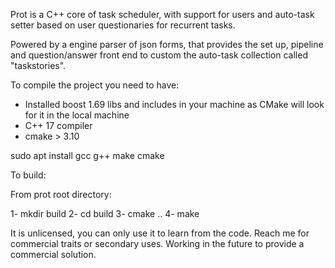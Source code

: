 Prot is a C++ core of task scheduler, with support for users and auto-task setter based on user questionaries for recurrent tasks.

Powered by a engine parser of json forms, that provides the set up, pipeline and question/answer front end to custom the auto-task collection called "taskstories".

To compile the project you need to have:
- Installed boost 1.69 libs and includes in your machine as CMake will look for it in the local machine
- C++ 17 compiler
- cmake > 3.10

sudo apt install gcc g++ make cmake

To build:

From prot root directory:

1- mkdir build
2- cd build
3- cmake ..
4- make


It is unlicensed, you can only use it to learn from the code. Reach me for commercial traits or secondary uses.
Working in the future to provide a commercial solution.
